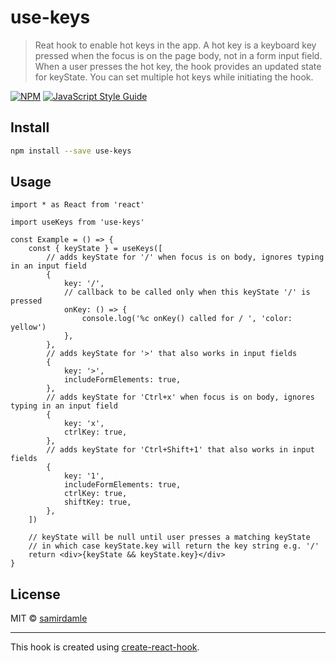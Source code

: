 # use-keys

> Reat hook to enable hot keys in the app. A hot key is a keyboard key pressed when the focus is on the page body, not in a form input field. When a user presses the hot key, the hook provides an updated state for keyState. You can set multiple hot keys while initiating the hook.

[![NPM](https://img.shields.io/npm/v/use-keys.svg)](https://www.npmjs.com/package/use-keys) [![JavaScript Style Guide](https://img.shields.io/badge/code_style-standard-brightgreen.svg)](https://standardjs.com)

## Install

```bash
npm install --save use-keys
```

## Usage

```tsx
import * as React from 'react'

import useKeys from 'use-keys'

const Example = () => {
    const { keyState } = useKeys([
        // adds keyState for '/' when focus is on body, ignores typing in an input field
        {
            key: '/',
            // callback to be called only when this keyState '/' is pressed
            onKey: () => {
                console.log('%c onKey() called for / ', 'color: yellow')
            },
        },
        // adds keyState for '>' that also works in input fields
        {
            key: '>',
            includeFormElements: true,
        },
        // adds keyState for 'Ctrl+x' when focus is on body, ignores typing in an input field
        {
            key: 'x',
            ctrlKey: true,
        },
        // adds keyState for 'Ctrl+Shift+1' that also works in input fields
        {
            key: '1',
            includeFormElements: true,
            ctrlKey: true,
            shiftKey: true,
        },
    ])

    // keyState will be null until user presses a matching keyState
    // in which case keyState.key will return the key string e.g. '/'
    return <div>{keyState && keyState.key}</div>
}
```

## License

MIT © [samirdamle](https://github.com/samirdamle)

---

This hook is created using [create-react-hook](https://github.com/hermanya/create-react-hook).
